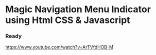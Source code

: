 # Magic Navigation Menu Indicator using Html CSS & Javascript 
### Ready
https://www.youtube.com/watch?v=ArTVfdHOB-M
